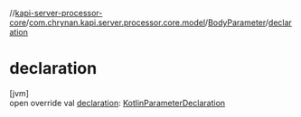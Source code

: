//[kapi-server-processor-core](../../../index.md)/[com.chrynan.kapi.server.processor.core.model](../index.md)/[BodyParameter](index.md)/[declaration](declaration.md)

# declaration

[jvm]\
open override val [declaration](declaration.md): [KotlinParameterDeclaration](../-kotlin-parameter-declaration/index.md)
